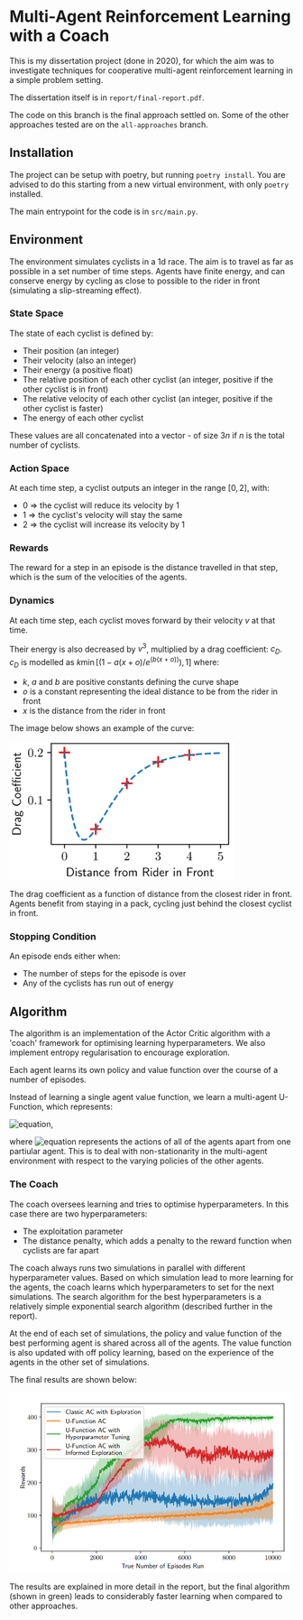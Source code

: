 # Multi-Agent Reinforcement Learning with a Coach

This is my dissertation project (done in 2020), for which the aim was to investigate techniques for cooperative multi-agent reinforcement learning in a simple problem setting.

The dissertation itself is in `report/final-report.pdf`.

The code on this branch is the final approach settled on. Some of the other approaches tested are on the `all-approaches` branch.

## Installation

The project can be setup with poetry, but running `poetry install`. You are advised to do this starting from a new virtual environment, with only `poetry` installed. 

The main entrypoint for the code is in `src/main.py`.



## Environment

The environment simulates cyclists in a 1d race. The aim is to travel as far as possible in a set number of time steps. Agents have finite energy, and can conserve energy by cycling as close to possible to the rider in front (simulating a slip-streaming effect).


### State Space

The state of each cyclist is defined by:
* Their position (an integer)
* Their velocity (also an integer)
* Their energy (a positive float)
* The relative position of each other cyclist (an integer, positive if the other cyclist is in front)
* The relative velocity of each other cyclist (an integer, positive if the other cyclist is faster)
* The energy of each other cyclist

These values are all concatenated into a vector - of size $3n$ if $n$ is the total number of cyclists.

### Action Space

At each time step, a cyclist outputs an integer in the range $[0,2]$, with:
* 0 => the cyclist will reduce its velocity by 1
* 1 => the cyclist's velocity will stay the same
* 2 => the cyclist will increase its velocity by 1

### Rewards

The reward for a step in an episode is the distance travelled in that step, which is the sum of the velocities of the agents.


### Dynamics

At each time step, each cyclist moves forward by their velocity $v$ at that time. 

Their energy is also decreased by $v^3$, multiplied by a drag coefficient: $c_D$. $c_D$ is modelled as $k\min{[(1 - a(x+o)/e^{(b(x+o))}), 1]}$ where:
* $k$, $a$ and $b$ are positive constants defining the curve shape
* $o$ is a constant representing the ideal distance to be from the rider in front
* $x$ is the distance from the rider in front

The image below shows an example of the curve:

<img src="images/drag_coefficient.png"  width="400">

The drag coefficient as a function of distance from the closest rider in front. Agents benefit from staying in a pack, cycling just behind the closest cyclist in front.

### Stopping Condition

An episode ends either when:
* The number of steps for the episode is over
* Any of the cyclists has run out of energy


## Algorithm


The algorithm is an implementation of the Actor Critic algorithm with a 'coach' framework for optimising learning hyperparameters. We also implement entropy regularisation to encourage exploration. 

Each agent learns its own policy and value function over the course of a number of episodes.

Instead of learning a single agent value function, we learn a multi-agent U-Function, which represents:

![equation](https://latex.codecogs.com/gif.latex?U(s,\bar{a})&space;=&space;\mathbb{E}\left[\sum_t&space;r_t&space;\middle|&space;s&space;=&space;s,&space;\bar{a}&space;=&space;\bar{a}\right]),

where ![equation](https://latex.codecogs.com/gif.latex?\bar{a}) represents the actions of all of the agents apart from one partiular agent. This is to deal with non-stationarity in the multi-agent environment with respect to the varying policies of the other agents.

### The Coach

The coach oversees learning and tries to optimise hyperparameters. In this case there are two hyperparameters:

* The exploitation parameter
* The distance penalty, which adds a penalty to the reward function when cyclists are far apart

The coach always runs two simulations in parallel with different hyperparameter values. Based on which simulation lead to more learning for the agents, the coach learns which hyperparameters to set for the next simulations. The search algorithm for the best hyperparameters is a relatively simple exponential search algorithm (described further in the report).

At the end of each set of simulations, the policy and value function of the best performing agent is shared across all of the agents. The value function is also updated with off policy learning, based on the experience of the agents in the other set of simulations. 

The final results are shown below:


<img src="images/final_results.png"  width="600">

The results are explained in more detail in the report, but the final algorithm (shown in green) leads to considerably faster learning when compared to other approaches.

